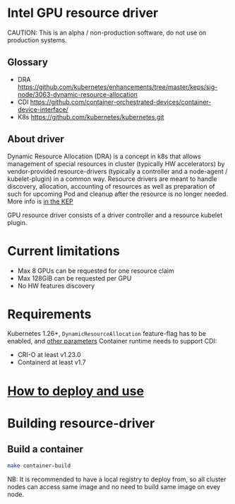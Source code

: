 # Intel GPU resource driver

CAUTION: This is an alpha / non-production software, do not use on production systems.

## Glossary
- DRA https://github.com/kubernetes/enhancements/tree/master/keps/sig-node/3063-dynamic-resource-allocation
- CDI https://github.com/container-orchestrated-devices/container-device-interface/
- K8s https://github.com/kubernetes/kubernetes.git

## About driver
Dynamic Resource Allocation (DRA) is a concept in k8s that allows management of special resources
in cluster (typically HW accelerators) by vendor-provided resource-drivers (typically a controller
and a node-agent / kubelet-plugin) in a common way. Resource drivers are meant to handle discovery,
allocation, accounting of resources as well as preparation of such for upcoming Pod and cleanup
after the resource is no longer needed. More info is
[in the KEP](https://github.com/kubernetes/enhancements/tree/master/keps/sig-node/3063-dynamic-resource-allocation)

GPU resource driver consists of a driver controller and a resource kubelet plugin.

# Current limitations

- Max 8 GPUs can be requested for one resource claim
- Max 128GiB can be requested per GPU
- No HW features discovery

# Requirements

Kubernetes 1.26+, `DynamicResourceAllocation` feature-flag has to be enabled, and [other parameters](hack/clusterconfig.yaml)
Container runtime needs to support CDI:
- CRI-O at least v1.23.0
- Containerd at least v1.7

# [How to deploy and use](USAGE.md)

# Building resource-driver

## Build a container
```bash
make container-build
```

NB: It is recommended to have a local registry to deploy from, so all cluster nodes can access same image and no need to build same image on evey node.
